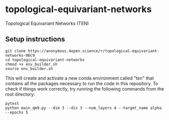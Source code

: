# topological-equivariant-networks
Topological Equivariant Networks (TEN)

## Setup instructions
```
git clone https://anonymous.4open.science/r/topological-equivariant-networks-06C9
cd topological-equivariant-networks
chmod +x env_builder.sh
source env_builder.sh
```
This will create and activate a new conda environment called "ten" that contains all the packages necessary to run the code in this repository. To check if things work correctly, try running the following commands from the root directory:
```
pytest
python main_qm9.py --dim 3 --dis 3 --num_layers 4 --target_name alpha --epochs 5
```

